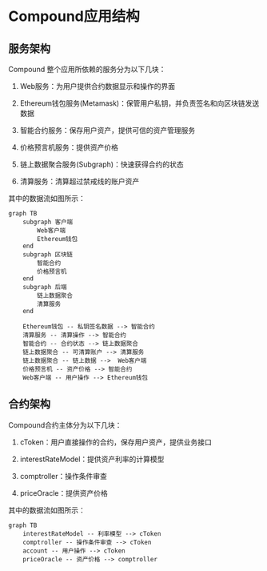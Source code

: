 # Compound应用结构

## 服务架构

Compound 整个应用所依赖的服务分为以下几块：

1. Web服务：为用户提供合约数据显示和操作的界面

2. Ethereum钱包服务(Metamask)：保管用户私钥，并负责签名和向区块链发送数据

3. 智能合约服务：保存用户资产，提供可信的资产管理服务

4. 价格预言机服务：提供资产价格

5. 链上数据聚合服务(Subgraph)：快速获得合约的状态

6. 清算服务：清算超过禁戒线的账户资产

其中的数据流如图所示：

```mermaid
graph TB
    subgraph 客户端
        Web客户端 
        Ethereum钱包
    end
    subgraph 区块链
        智能合约
        价格预言机
    end
    subgraph 后端
        链上数据聚合
        清算服务
    end

    Ethereum钱包 -- 私钥签名数据 --> 智能合约 
    清算服务 -- 清算操作 --> 智能合约
    智能合约 -- 合约状态 --> 链上数据聚合
    链上数据聚合 -- 可清算账户 --> 清算服务
    链上数据聚合 -- 链上数据 -->  Web客户端
    价格预言机 -- 资产价格 --> 智能合约
    Web客户端 -- 用户操作 --> Ethereum钱包
```

## 合约架构

Compound合约主体分为以下几块：

1. cToken：用户直接操作的合约，保存用户资产，提供业务接口

2. interestRateModel：提供资产利率的计算模型

3. comptroller：操作条件审查

4. priceOracle：提供资产价格

其中的数据流如图所示：

```mermaid
graph TB
    interestRateModel -- 利率模型 --> cToken
    comptroller -- 操作条件审查 --> cToken 
    account -- 用户操作 --> cToken 
    priceOracle -- 资产价格 --> comptroller
```
